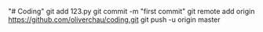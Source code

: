 "# Coding" 
git add 123.py
git commit -m "first commit"
git remote add origin https://github.com/oliverchau/coding.git
git push -u origin master
